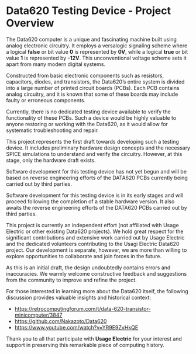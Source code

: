 # Data620 Testing Device - Project Overview

The Data620 computer is a unique and fascinating machine built using analog electronic circuitry. It employs a versalogic signaling scheme where a logical **false** or bit value **0** is represented by **0V**, while a logical **true** or bit value **1** is represented by **-12V**. This unconventional voltage scheme sets it apart from many modern digital systems.

Constructed from basic electronic components such as resistors, capacitors, diodes, and transistors, the Data620’s entire system is divided into a large number of printed circuit boards (PCBs). Each PCB contains analog circuitry, and it is known that some of these boards may include faulty or erroneous components.

Currently, there is no dedicated testing device available to verify the functionality of these PCBs. Such a device would be highly valuable to anyone restoring or working with the Data620, as it would allow for systematic troubleshooting and repair.

This project represents the first draft towards developing such a testing device. It includes preliminary hardware design concepts and the necessary SPICE simulations to understand and verify the circuitry. However, at this stage, only the hardware draft exists.

Software development for this testing device has not yet begun and will be based on reverse engineering efforts of the DATA620 PCBs currently being carried out by third parties.

Software development for this testing device is in its early stages and will proceed following the completion of a stable hardware version. It also awaits the reverse engineering efforts of the DATA620 PCBs carried out by third parties.

This project is currently an independent effort (not affiliated with Usage Electric or other existing Data620 projects). We hold great respect for the significant contributions and extensive work carried out by Usage Electric and the dedicated volunteers contributing to the Usagi Electric Data620 project. Our development is separate, however, we are more than willing to explore opportunities to collaborate and join forces in the future.

As this is an initial draft, the design undoubtedly contains errors and inaccuracies. We warmly welcome constructive feedback and suggestions from the community to improve and refine the project.

For those interested in learning more about the Data620 itself, the following discussion provides valuable insights and historical context:

* https://retrocomputingforum.com/t/data-620-transistor-minicomputer/3847
* https://github.com/Nakazoto/Data620
* https://www.youtube.com/watch?v=YR9E9ZvHkQE

Thank you to all that participate with **Usage Electric** for your interest and support in preserving this remarkable piece of computing history.
